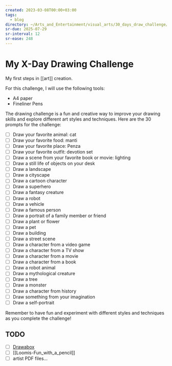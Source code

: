 ```yaml
---
created: 2023-03-08T00:00+03:00
tags:
  - blog
directory: ~/Arts_and_Entertainment/visual_arts/30_days_draw_challenge/
sr-due: 2025-07-29
sr-interval: 12
sr-ease: 248
---
```


# My X-Day Drawing Challenge

My first steps in [[art]] creation.

For this challenge, I will use the following tools:

- A4 paper
- Fineliner Pens

The drawing challenge is a fun and creative way to improve your drawing skills
and explore different art styles and techniques. Here are the 30 prompts for the
challenge:

- [ ] Draw your favorite animal: cat
- [ ] Draw your favorite food: manti
- [ ] Draw your favorite place: Penza
- [ ] Draw your favorite outfit: devotion set
- [ ] Draw a scene from your favorite book or movie: lighting
- [ ] Draw a still life of objects on your desk
- [ ] Draw a landscape
- [ ] Draw a cityscape
- [ ] Draw a cartoon character
- [ ] Draw a superhero
- [ ] Draw a fantasy creature
- [ ] Draw a robot
- [ ] Draw a vehicle
- [ ] Draw a famous person
- [ ] Draw a portrait of a family member or friend
- [ ] Draw a plant or flower
- [ ] Draw a pet
- [ ] Draw a building
- [ ] Draw a street scene
- [ ] Draw a character from a video game
- [ ] Draw a character from a TV show
- [ ] Draw a character from a movie
- [ ] Draw a character from a book
- [ ] Draw a robot animal
- [ ] Draw a mythological creature
- [ ] Draw a tree
- [ ] Draw a monster
- [ ] Draw a character from history
- [ ] Draw something from your imagination
- [ ] Draw a self-portrait

Remember to have fun and experiment with different styles and techniques as you
complete the challenge!

## TODO

- [ ] [Drawabox](https://drawabox.com/)
- [ ] [[Loomis-Fun_with_a_pencil]]
- [ ] artist PDF files...
